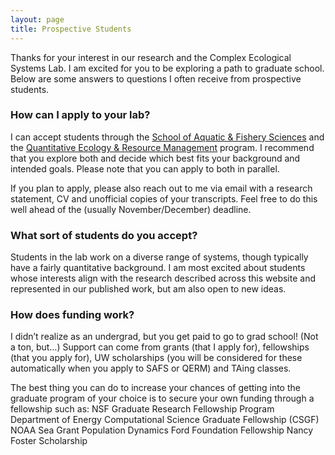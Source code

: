 ```yaml
---
layout: page
title: Prospective Students
---
```




Thanks for your interest in our research and the Complex Ecological Systems Lab.
I am excited for you to be exploring a path to graduate school.
Below are some answers to questions I often receive from prospective students.


### How can I apply to your lab?
I can accept students through the [School of Aquatic & Fishery Sciences](https://fish.uw.edu/students/graduate-program/prepare-apply/) and the  [Quantitative Ecology & Resource Management](https://quantitative.uw.edu/graduate/how-to-apply/) program. I recommend that you explore both and decide which best fits your background and intended goals. Please note that you can apply to both in parallel.

If you plan to apply, please also reach out to me via email with a research statement, CV and unofficial copies of your transcripts. Feel free to do this well ahead of the (usually November/December) deadline.


### What sort of students do you accept?
Students in the lab work on a diverse range of systems, though typically have a fairly quantitative background. I am most excited about students whose interests align with the research described across this website and represented in our published work, but am also open to new ideas.


### How does funding work?
I didn’t realize as an undergrad, but you get paid to go to grad school! (Not a ton, but…) Support can come from grants (that I apply for), fellowships (that you apply for), UW scholarships (you will be considered for these automatically when you apply to SAFS or QERM) and TAing classes.

The best thing you can do to increase your chances of getting into the graduate program of your choice is to secure your own funding through a fellowship such as:
NSF Graduate Research Fellowship Program
Department of Energy Computational Science Graduate Fellowship (CSGF)
NOAA Sea Grant Population Dynamics
Ford Foundation Fellowship
Nancy Foster Scholarship




